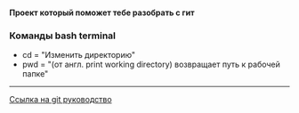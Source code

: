 #### **Проект который поможет тебе разобрать с гит**
### **Команды bash terminal**
- cd = "Изменить директорию"
- pwd = "(от англ. print working directory) возвращает путь к рабочей папке"

---

[Ссылка на git руководство](https://github.com/git/git/blob/master/README.md "Прочитай меня")

